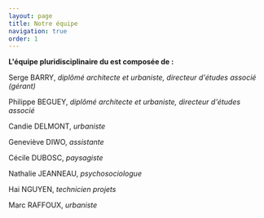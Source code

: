 ```yaml
---
layout: page
title: Notre équipe
navigation: true
order: 1
---
```


**L'équipe pluridisciplinaire du <site-title></site-title> est composée de :**

Serge BARRY, _diplômé architecte et urbaniste, directeur d'études associé (gérant)_

Philippe BEGUEY, _diplômé architecte et urbaniste, directeur d'études associé_

Candie DELMONT, _urbaniste_

Geneviève DIWO, _assistante_

Cécile DUBOSC, _paysagiste_

Nathalie JEANNEAU, _psychosociologue_

Hai NGUYEN, _technicien projets_

Marc RAFFOUX, _urbaniste_
